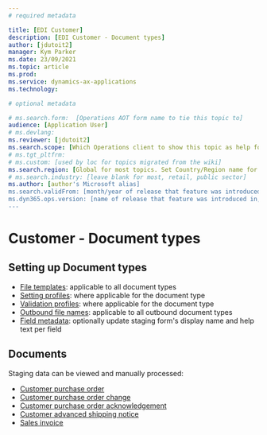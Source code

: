 ```yaml
---
# required metadata

title: [EDI Customer]
description: [EDI Customer - Document types]
author: [jdutoit2]
manager: Kym Parker
ms.date: 23/09/2021
ms.topic: article
ms.prod: 
ms.service: dynamics-ax-applications
ms.technology: 

# optional metadata

# ms.search.form:  [Operations AOT form name to tie this topic to]
audience: [Application User]
# ms.devlang: 
ms.reviewer: [jdutoit2]
ms.search.scope: [Which Operations client to show this topic as help for, to be set by content strategist, see list here: https://microsoft.sharepoint.com/teams/DynDoc/_layouts/15/WopiFrame.aspx?sourcedoc={23419e1c-eb64-42e9-aa9b-79875b428718}&action=edit&wd=target%28Core%20Dynamics%20AX%20CP%20requirements%2Eone%7C4CC185C0%2DEFAA%2D42CD%2D94B9%2D8F2A45E7F61A%2FVersions%20list%20for%20docs%20topics%7CC14BE630%2D5151%2D49D6%2D8305%2D554B5084593C%2F%29]
# ms.tgt_pltfrm: 
# ms.custom: [used by loc for topics migrated from the wiki]
ms.search.region: [Global for most topics. Set Country/Region name for localizations]
# ms.search.industry: [leave blank for most, retail, public sector]
ms.author: [author's Microsoft alias]
ms.search.validFrom: [month/year of release that feature was introduced in, in format yyyy-mm-dd]
ms.dyn365.ops.version: [name of release that feature was introduced in, see list here: https://microsoft.sharepoint.com/teams/DynDoc/_layouts/15/WopiFrame.aspx?sourcedoc={23419e1c-eb64-42e9-aa9b-79875b428718}&action=edit&wd=target%28Core%20Dynamics%20AX%20CP%20requirements%2Eone%7C4CC185C0%2DEFAA%2D42CD%2D94B9%2D8F2A45E7F61A%2FVersions%20list%20for%20docs%20topics%7CC14BE630%2D5151%2D49D6%2D8305%2D554B5084593C%2F%29]
---
```


# Customer - Document types

## Setting up Document types
- [File templates](../../EDI/CORE/Setup/DocumentTypes/File%20templates.md): applicable to all document types
- [Setting profiles](Setting%20profiles.md): where applicable for the document type
- [Validation profiles](Validation%20profiles.md): where applicable for the document type
- [Outbound file names](../../EDI/CORE/Setup/DocumentTypes/Outbound%20filenames.md): applicable to all outbound document types
- [Field metadata](DocumentTypes/Field%20metadata.md): optionally update staging form's display name and help text per field

## Documents
Staging data can be viewed and manually processed:
- [Customer purchase order](../DOCUMENTS/Customer%20purchase%20order.md)
- [Customer purchase order change](../DOCUMENTS/Customer%20Purchase%20order%20change.md)
- [Customer purchase order acknowledgement](../DOCUMENTS/Customer%20Purchase%20order%20acknowledgement.md)
- [Customer advanced shipping notice](../DOCUMENTS/Customer%20advanced%20shipping%20notice.md)
- [Sales invoice](../DOCUMENTS/Sales%20invoice.md)
